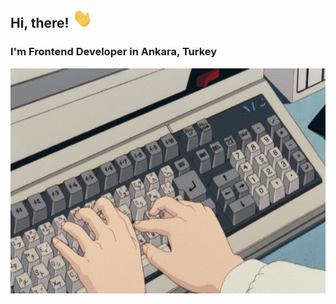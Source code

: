 ## Hi, there! <img src="src/wave.gif" width="32px">

### I'm Frontend Developer in Ankara, Turkey

<img alt="keyboard" src="src/keyboard.gif" align="right" width="640" height="360"/>
